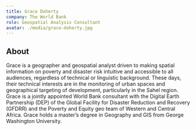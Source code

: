 ```yaml
---
title: Grace Doherty
company: The World Bank
role: Geospatial Analysis Consultant
avatar: ./media/grace-doherty.jpg
---
```

## About

Grace is a geographer and geospatial analyst driven to making spatial information on poverty and disaster risk intuitive and accessible to all audiences, regardless of technical or linguistic background. These days, their technical interests are in the monitoring of urban spaces and geographical targeting of development, particularly in the Sahel region. Grace is a jointly appointed World Bank consultant with the Digital Earth Partnership (DEP) of the Global Facility for Disaster Reduction and Recovery (GFDRR) and the Poverty and Equity geo team of Western and Central Africa. Grace holds a master’s degree in Geography and GIS from George Washington University.